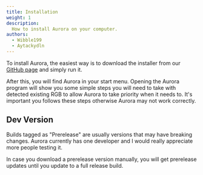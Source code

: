 ```yaml
---
title: Installation
weight: 1
description:
  How to install Aurora on your computer.
authors:
  - Wibble199
  - Aytackydln
---
```


To install Aurora, the easiest way is to download the installer from our [GitHub page](https://github.com/Aurora-RGB/Aurora/releases) and simply run it.

After this, you will find Aurora in your start menu.
Opening the Aurora program will show you some simple steps you will need to take with detected existing RGB to allow Aurora to take priority when it needs to.
It's important you follows these steps otherwise Aurora may not work correctly.

## Dev Version

Builds tagged as "Prerelease" are usually versions that may have breaking changes.
Aurora currently has one developer and I would really appreciate more people testing it.

In case you download a prerelease version manually, you will get prerelease updates until you update to a full release build.


